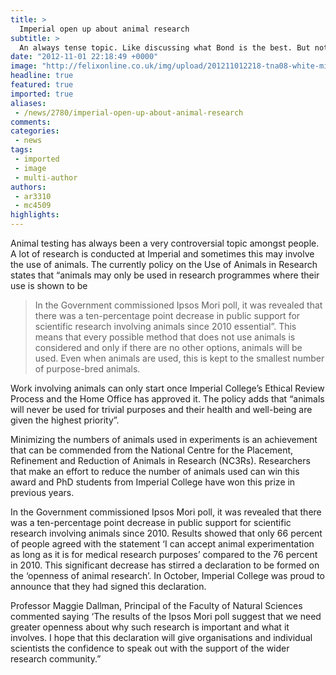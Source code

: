 ```yaml
---
title: >
  Imperial open up about animal research
subtitle: >
  An always tense topic. Like discussing what Bond is the best. But not like that at all...
date: "2012-11-01 22:18:49 +0000"
image: "http://felixonline.co.uk/img/upload/201211012218-tna08-white-micerbg.jpg"
headline: true
featured: true
imported: true
aliases:
 - /news/2780/imperial-open-up-about-animal-research
comments:
categories:
 - news
tags:
 - imported
 - image
 - multi-author
authors:
 - ar3310
 - mc4509
highlights:
---
```


Animal testing has always been a very controversial topic amongst people. A lot of research is conducted at Imperial and sometimes this may involve the use of animals. The currently policy on the Use of Animals in Research states that “animals may only be used in research programmes where their use is shown to be
> In the Government commissioned Ipsos Mori poll, it was revealed that there was a ten-percentage point decrease in public support for scientific research involving animals since 2010
essential”. This means that every possible method that does not use animals is considered and only if there are no other options, animals will be used. Even when animals are used, this is kept to the smallest number of purpose-bred animals.

Work involving animals can only start once Imperial College’s Ethical Review Process and the Home Office has approved it. The policy adds that “animals will never be used for trivial purposes and their health and well-being are given the highest priority”.

Minimizing the numbers of animals used in experiments is an achievement that can be commended from the National Centre for the Placement, Refinement and Reduction of Animals in Research (NC3Rs). Researchers that make an effort to reduce the number of animals used can win this award and PhD students from Imperial College have won this prize in previous years.

In the Government commissioned Ipsos Mori poll, it was revealed that there was a ten-percentage point decrease in public support for scientific research involving animals since 2010. Results showed that only 66 percent of people agreed with the statement ‘I can accept animal experimentation as long as it is for medical research purposes’ compared to the 76 percent in 2010. This significant decrease has stirred a declaration to be formed on the ‘openness of animal research’. In October, Imperial College was proud to announce that they had signed this declaration.

Professor Maggie Dallman, Principal of the Faculty of Natural Sciences commented saying ‘The results of the Ipsos Mori poll suggest that we need greater openness about why such research is important and what it involves. I hope that this declaration will give organisations and individual scientists the confidence to speak out with the support of the wider research community.”
